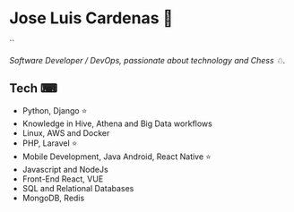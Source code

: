 # Jose Luis Cardenas 👋

``

<em> Software Developer / DevOps, passionate about technology and Chess ♘.</em>


## Tech ⌨
- Python, Django ⭐
- Knowledge in Hive, Athena and Big Data workflows
- Linux, AWS and Docker
- PHP, Laravel ⭐
- Mobile Development, Java Android, React Native ⭐
- Javascript and NodeJs
- Front-End React, VUE
- SQL and Relational Databases
- MongoDB, Redis


<br />
<p>
